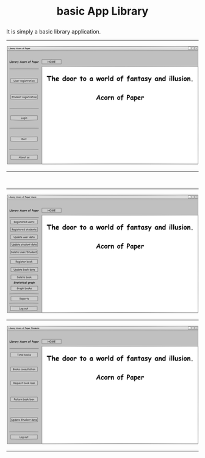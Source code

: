 # <p align=center> basic App Library </p>

It is simply a basic library application.

----------------------------------

<p align="center">
  <img src="https://github.com/StivenAtis/App-Library/blob/gh-pages/media/library_home_page.png" />
</p>

----------------------------------

<p align="center">
  <img src="" />
</p>

----------------------------------

<p align="center">
  <img src="https://github.com/StivenAtis/App-Library/blob/gh-pages/media/library_users_home_page_administration.png" />
</p>

----------------------------------

<p align="center">
  <img src="https://github.com/StivenAtis/App-Library/blob/gh-pages/media/library_students_home_page.png" />
</p>

----------------------------------